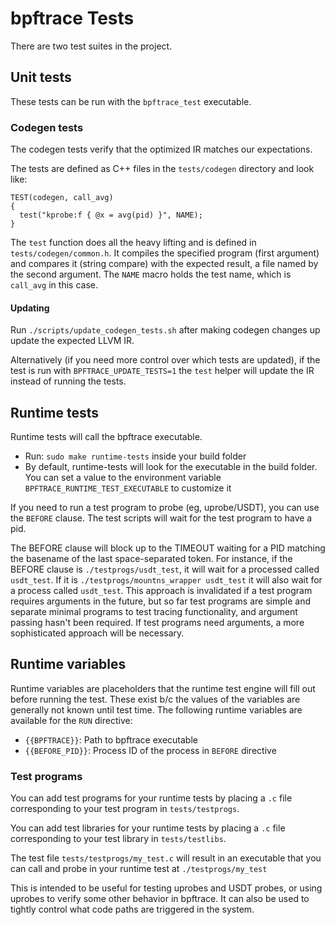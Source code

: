 # bpftrace Tests

There are two test suites in the project.

## Unit tests

These tests can be run with the `bpftrace_test` executable.

### Codegen tests

The codegen tests verify that the optimized IR matches our expectations.

The tests are defined as C++ files in the `tests/codegen` directory and look like:

```
TEST(codegen, call_avg)
{
  test("kprobe:f { @x = avg(pid) }", NAME);
}
```

The `test` function does all the heavy lifting and is defined in
`tests/codegen/common.h`. It compiles the specified program (first argument) and
compares it (string compare) with the expected result, a file named by the
second argument. The `NAME` macro holds the test name,  which is `call_avg` in
this case.

#### Updating

Run `./scripts/update_codegen_tests.sh` after making codegen changes up update
the expected LLVM IR.

Alternatively (if you need more control over which tests are updated), if the
test is run with `BPFTRACE_UPDATE_TESTS=1` the `test` helper will update the IR
instead of running the tests.

## Runtime tests

Runtime tests will call the bpftrace executable.
* Run: `sudo make runtime-tests` inside your build folder
* By default, runtime-tests will look for the executable in the build folder. You can set a value to the environment variable `BPFTRACE_RUNTIME_TEST_EXECUTABLE` to customize it

If you need to run a test program to probe (eg, uprobe/USDT), you can use the
`BEFORE` clause. The test scripts will wait for the test program to have a pid.

The BEFORE clause will block up to the TIMEOUT waiting for a PID matching the
basename of the last space-separated token. For instance, if the BEFORE clause
is `./testprogs/usdt_test`, it will wait for a processed called `usdt_test`.
If it is `./testprogs/mountns_wrapper usdt_test` it will also wait for a
process called `usdt_test`. This approach is invalidated if a test program
requires arguments in the future, but so far test programs are simple and
separate minimal programs to test tracing functionality, and argument passing
hasn't been required. If test programs need arguments, a more sophisticated
approach will be necessary.

## Runtime variables

Runtime variables are placeholders that the runtime test engine will fill out
before running the test. These exist b/c the values of the variables are generally
not known until test time. The following runtime variables are available for the
`RUN` directive:

* `{{BPFTRACE}}`: Path to bpftrace executable
* `{{BEFORE_PID}}`: Process ID of the process in `BEFORE` directive

### Test programs

You can add test programs for your runtime tests by placing a `.c` file corresponding to your test program in `tests/testprogs`.

You can add test libraries for your runtime tests by placing a `.c` file corresponding to your test library in `tests/testlibs`.

The test file `tests/testprogs/my_test.c` will result in an executable that you can call and probe in your runtime test at `./testprogs/my_test`

This is intended to be useful for testing uprobes and USDT probes, or using uprobes to verify some other behavior in bpftrace. It can also
be used to tightly control what code paths are triggered in the system.
